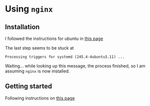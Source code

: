 # Using `nginx`

## Installation
I followed the instructions for ubuntu in [this page](http://nginx.org/en/linux_packages.html)

The last step seems to be stuck at 
```
Processing triggers for systemd (245.4-4ubuntu3.11) ...
```

Waiting... while looking up this message, the process finished, so I am assuming `nginx` is now installed.

## Getting started
Following instructions on [this page](http://nginx.org/en/docs/beginners_guide.html)

